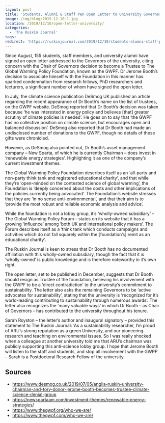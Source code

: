```yaml
---
layout: post
title: 'Students, Alumni & Staff Pen Open Letter to University Governors'
image: /img/blog/2019-12-10-1.jpg
location: /2019/12/10/open-letter-university/
categories:
  - 'The Ruskin Journal'
tags:
redirect: 'https://ruskinjournal.com/2019/12/10/students-alumni-staff-pen-open-letter-to-university-governors/'
---
```


Since August, 155 students, staff members, and university alumni have signed an open letter addressed to the Governors of the university, citing concern with the Chair of Governors decision to become a Trustee to The Global Warming Policy Foundation, known as the GWPF. Dr Jerome Booth’s decision to associate himself with the Foundation in this manner has sparked condemnation from research fellows, PhD researchers and lecturers, a significant number of whom have signed the open letter.

In July, the climate science publication DeSmog UK published an article regarding the recent appearance of Dr Booth’s name on the list of trustees, on the GWPF website. DeSmog reported that Dr Booth’s decision was taken because ‘he was interested in energy policy and believes [that] greater scrutiny of climate policies is needed’. He goes on to say that ‘the GWPF has no collective position on climate science, but encourages open and balanced discussion’. DeSmog also reported that Dr Booth had made an undisclosed number of donations to the GWPF, though no details of these gifts were chronicled.

However, as DeSmog also pointed out, Dr Booth’s asset management company – New Sparta, of which he is currently Chairman – does invest in ‘renewable energy strategies’. Highlighting it as one of the company’s current investment themes.

The Global Warming Policy Foundation describes itself as an ‘all-party and non-party think tank and registered educational charity’, and that while they’re ‘open-minded on the contested science of global warming’, the Foundation is ‘deeply concerned about the costs and other implications of the policies currently being advocated’. The Foundation’s website stresses that they are ‘in no sense anti-environmental’, and that their aim is to ‘provide the most robust and reliable economic analysis and advice’.

While the foundation is not a lobby group, it’s ‘wholly-owned subsidiary’ – The Global Warming Policy Forum – states on its website that it has a growing ‘influence’ among ‘both UK and international policy makers’. The Forum describes itself as a ‘think tank which conducts campaigns and activities which do not fall squarely within the [foundation’s] remit as an educational charity’.

The Ruskin Journal is keen to stress that Dr Booth has no documented affiliation with this wholly-owned subsidiary, though the fact that it is ‘wholly-owned’ is public knowledge and is therefore noteworthy in it’s own right.

The open letter, set to be published in December, suggests that Dr Booth should resign as Trustee of the foundation, believing his involvement with the GWPF to be a ‘direct contradiction’ to the university’s commitment to sustainability. The letter also asks the remaining Governors to be ‘active advocates for sustainability’, stating that the university is ‘recognized for it’s world-leading contributing to sustainability through numerous awards’. The letter also recognizes the ‘many valuable ways’ in which Dr Booth – as Chair of Governors – has contributed to the university throughout his tenure.

Sarah Royston – the letter’s author and inaugural signatory – provided this statement to The Ruskin Journal: ‘As a sustainability researcher, I’m proud of ARU’s strong reputation as a green University, and our pioneering research and teaching on environmental issues. So I was really shocked when a colleague at another university told me that ARU’s chairman was publicly supporting this anti-science lobby group. I hope that Jerome Booth will listen to the staff and students, and stop all involvement with the GWPF’ – Sarah is a Postdoctoral Research Fellow of the university.

## Sources

- https://www.desmog.co.uk/2019/07/05/anglia-ruskin-university-chairman-and-tory-donor-jerome-booth-becomes-trustee-climate-science-denial-group
- https://newspartaam.com/investment-themes/renewable-energy-strategies/
- https://www.thegwpf.org/who-we-are/
- https://www.thegwpf.com/who-we-are/
